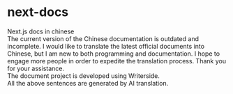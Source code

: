 # next-docs
Next.js docs in chinese  
  The current version of the Chinese documentation is outdated and incomplete. I would like to translate the latest official documents into Chinese, but I am new to both programming and documentation. I hope to engage more people in order to expedite the translation process. Thank you for your assistance.  
  The document project is developed using Writerside.   
  All the above sentences are generated by AI translation.
